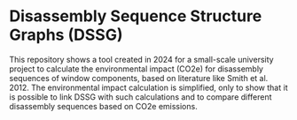 # Disassembly Sequence Structure Graphs (DSSG)

This repository shows a tool created in 2024 for a small-scale university project to calculate the environmental impact (CO2e) for disassembly sequences of window components, based on literature like Smith et al. 2012. The environmental impact calculation is simplified, only to show that it is possible to link DSSG with such calculations and to compare different disassembly sequences based on CO2e emissions.

